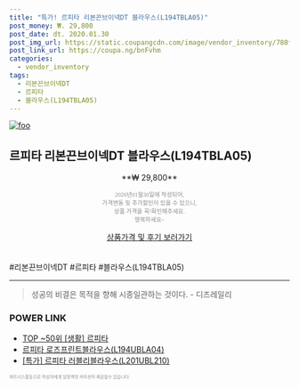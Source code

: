 ```yaml
--- 
title: "특가! 르피타 리본끈브이넥DT 블라우스(L194TBLA05)" 
post_money: ₩. 29,800 
post_date: dt. 2020.01.30 
post_img_url: https://static.coupangcdn.com/image/vendor_inventory/780f/bfdd415c3844594a3ac2d85a0d27522b3dea0bb03387477aaeaf1faf47e8.jpg 
post_link_url: https://coupa.ng/bnFvhm 
categories: 
  - vendor_inventory 
tags: 
  - 리본끈브이넥DT 
  - 르피타 
  - 블라우스(L194TBLA05) 
--- 
```

[![foo](https://static.coupangcdn.com/image/vendor_inventory/780f/bfdd415c3844594a3ac2d85a0d27522b3dea0bb03387477aaeaf1faf47e8.jpg)](https://coupa.ng/bnFvhm) 

## 르피타 리본끈브이넥DT 블라우스(L194TBLA05) 
<p style="text-align: center;">**₩ 29,800**</p> 
<p style="text-align: center;"><span style="color: #898c8f; font-family: Georgia,Times,serif; font-size: 0.75em;">2020년01월30일에 작성되어, <br>가격변동 및 추가할인이 있을 수 있으니,<br> 상품 가격을 꼭!확인해주세요.<br>행복하세요~</span> 
</p>	 
<div markdown="0" style="text-align: center;"><a href="https://coupa.ng/bnFvhm" class="btn btn--success">상품가격 및 후기 보러가기</a></div> 
<br><br> 
  #리본끈브이넥DT #르피타 #블라우스(L194TBLA05) 
<hr> 

> 성공의 비결은 목적을 향해 시종일관하는 것이다. - 디즈레일리 


### POWER LINK

* <a href="https://blog.naver.com/an0733/221789756872" target="_blank"> TOP ~50위 [생활] 르피타</a>
* <a href="https://blog.naver.com/fasyy4321/221790402679" target="_blank">르피타 로즈프린트블라우스(L194UBLA04)</a>
* <a href="https://blog.naver.com/santokki14/221790673806" target="_blank">[특가] 르피타 러블리블라우스(L201UBL210)</a>

<span style="color: #898c8f; font-family: Georgia,Times,serif; font-size: 0.55em;">파트너스활동으로 작성자에게 일정액의 커미션이 제공될수 있습니다.</span> 
